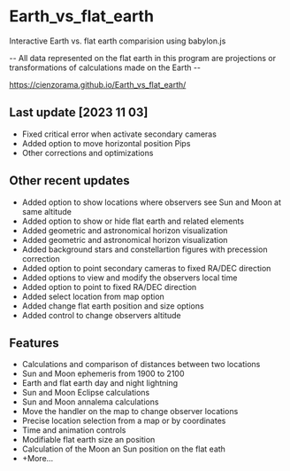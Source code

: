 # Earth_vs_flat_earth
Interactive Earth vs. flat earth comparision using babylon.js

-- All data represented on the flat earth in this program are projections or transformations of calculations made on the Earth --

https://cienzorama.github.io/Earth_vs_flat_earth/

## Last update [2023 11 03]

- Fixed critical error when activate secondary cameras
- Added option to move horizontal position Pips
- Other corrections and optimizations

## Other recent updates
- Added option to show locations where observers see Sun and Moon at same altitude
- Added option to show or hide flat earth and related elements
- Added geometric and astronomical horizon visualization
- Added geometric and astronomical horizon visualization
- Added background stars and constellartion figures with precession correction
- Added option to point secondary cameras to fixed RA/DEC direction
- Added options to view and modify the observers local time
- Added option to point to fixed RA/DEC direction
- Added select location from map option
- Added change flat earth position and size options
- Added control to change observers altitude

## Features

- Calculations and comparison of distances between two locations
- Sun and Moon ephemeris from 1900 to 2100
- Earth and flat earth day and night lightning
- Sun and Moon Eclipse calculations
- Sun and Moon annalema calculations
- Move the handler on the map to change observer locations
- Precise location selection from a map or by coordinates
- Time and animation controls
- Modifiable flat earth size an position
- Calculation of the Moon an Sun position on the flat eath
- +More...


